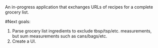 An in-progress application that exchanges URLs of recipes for a complete grocery list. 

#Next goals:
1. Parse grocery list ingredients to exclude tbsp/tsp/etc. measurements, but sum measurements such as cans/bags/etc.
2. Create a UI.
